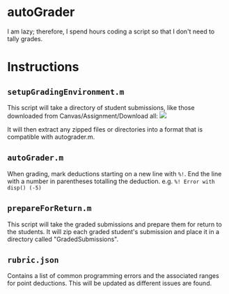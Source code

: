 # autoGrader
I am lazy; therefore, I spend hours coding a script so that I don't need to tally grades. 

# Instructions
## `setupGradingEnvironment.m`
This script will take a directory of student submissions, like those downloaded from Canvas/Assignment/Download all:
![](https://i.imgur.com/nmpoiNu.png)

It will then extract any zipped files or directories into a format that is compatible with autograder.m.

## `autoGrader.m`
When grading, mark deductions starting on a new line with `%!`. End the line with a number in parentheses totalling the deduction. e.g.
`%! Error with disp() (-5)`

## `prepareForReturn.m`
This script will take the graded submissions and prepare them for return to the students. It will zip each graded student's submission and place it in a directory called "GradedSubmissions".

## `rubric.json`
Contains a list of common programming errors and the associated ranges for point deductions. This will be updated as different issues are found.
